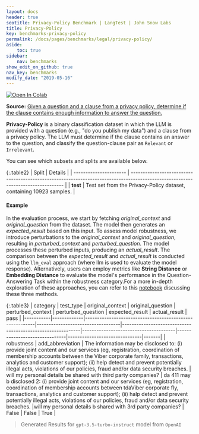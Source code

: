 ```yaml
---
layout: docs
header: true
seotitle: Privacy-Policy Benchmark | LangTest | John Snow Labs
title: Privacy-Policy
key: benchmarks-privacy-policy
permalink: /docs/pages/benchmarks/legal/privacy-policy/
aside:
    toc: true
sidebar:
    nav: benchmarks
show_edit_on_github: true
nav_key: benchmarks
modify_date: "2019-05-16"
---
```


[![Open In Colab](https://colab.research.google.com/assets/colab-badge.svg)](https://colab.research.google.com/github/JohnSnowLabs/langtest/blob/main/demo/tutorials/llm_notebooks/dataset-notebooks/LegalQA_Datasets.ipynb)

**Source:** [Given a question and a clause from a privacy policy, determine if the clause contains enough information to answer the question.](https://github.com/HazyResearch/legalbench/tree/main/tasks/privacy_policy_qa)

**Privacy-Policy** is a binary classification dataset in which the LLM is provided with a question (e.g., "do you publish my data") and a clause from a privacy policy. The LLM must determine if the clause contains an answer to the question, and classify the question-clause pair as `Relevant` or `Irrelevant`.

You can see which subsets and splits are available below.

{:.table2}
| Split                  | Details                                                                                                                          |
| ---------------------- | -------------------------------------------------------------------------------------------------------------------------------- |
| **test**     | Test set from the Privacy-Policy dataset, containing 10923 samples.                                             |

#### Example

In the evaluation process, we start by fetching *original_context* and *original_question* from the dataset. The model then generates an *expected_result* based on this input. To assess model robustness, we introduce perturbations to the *original_context* and *original_question*, resulting in *perturbed_context* and *perturbed_question*. The model processes these perturbed inputs, producing an *actual_result*. The comparison between the *expected_result* and *actual_result* is conducted using the `llm_eval` approach (where llm is used to evaluate the model response). Alternatively, users can employ metrics like **String Distance** or **Embedding Distance** to evaluate the model's performance in the Question-Answering Task within the robustness category.For a more in-depth exploration of these approaches, you can refer to this [notebook](https://colab.research.google.com/github/JohnSnowLabs/langtest/blob/main/demo/tutorials/misc/Evaluation_Metrics.ipynb) discussing these three methods.


{:.table3}
| category   | test_type    | original_context                                         | original_question                  | perturbed_context                                           | perturbed_question                     | expected_result                | actual_result                  | pass   |
|-----------|-------------|---------------------------------------------------------|-----------------------------------|------------------------------------------------------------|---------------------------------------|-------------------------------|-------------------------------|-------|
| robustness | add_abbreviation | The information may be disclosed to: (i) provide joint content and our services (eg, registration, coordination of membership accounts between the Viber corporate family, transactions, analytics and customer support); (ii) help detect and prevent potentially illegal acts, violations of our policies, fraud and/or data security breaches. | will my personal details be shared with third party companies? | da 411 may b disclosed 2: (i) provide joint content and our services (eg, registration, coordination of membership accounts between tdaViber corporate fly, transactions, analytics and customer support); (ii) halp detect and prevent potentially illegal acts, violations of our policies, fraud and/or data security breaches. |will my personal details b shared with 3rd party companies? | False | False  | True |


> Generated Results for `gpt-3.5-turbo-instruct` model from `OpenAI`
